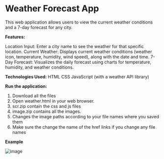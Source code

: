 # Weather Forecast App
This web application allows users to view the current weather conditions and a 7-day forecast for any city.

**Features:**

Location Input: Enter a city name to see the weather for that specific location.
Current Weather: Displays current weather conditions (weather icon, temperature, humidity, wind speed), along with the date and time.
7-Day Forecast: Visualizes the daily forecast using charts for temperature, humidity, and weather conditions.

**Technologies Used:**
HTML
CSS
JavaScript (with a weather API library)

**Run the application:**
1. Download all the files
2. Open weather.html in your web browser.
3. scr.zip contain the css and js files
4. image.zip contains all the images.
5. Changes the image paths according to your file names where you saved them
6. Make sure the change the name of the href links if you change any file names

**Example**


![image](https://github.com/Moitreyee-Das/Web-Development-Project-for-a-Weather-Site/assets/166435448/fa0ab8c9-f2a7-4dac-b329-299f40562b10)
